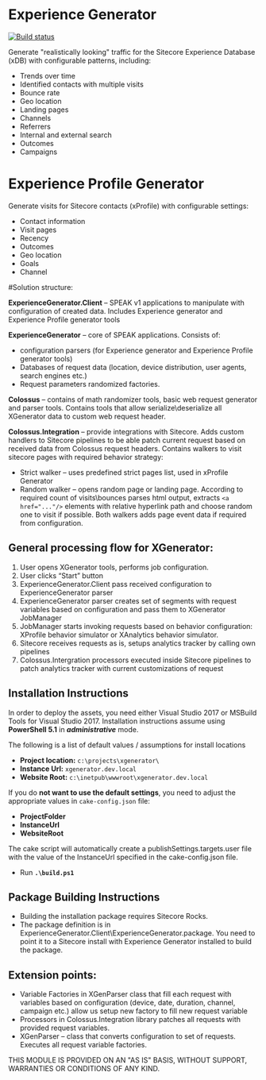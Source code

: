 # Experience Generator

[![Build status](https://ci.appveyor.com/api/projects/status/b610w5q4qosfyh7r/branch/master?svg=true)](https://ci.appveyor.com/project/jeanfrancoislarente/xgenerator/branch/master)


Generate "realistically looking" traffic for the Sitecore Experience Database (xDB) with configurable patterns, including:

 - Trends over time
 - Identified contacts with multiple visits
 - Bounce rate
 - Geo location
 - Landing pages
 - Channels
 - Referrers
 - Internal and external search
 - Outcomes
 - Campaigns

# Experience Profile Generator

Generate visits for Sitecore contacts (xProfile) with configurable settings:

 - Contact information
 - Visit pages
 - Recency
 - Outcomes
 - Geo location
 - Goals
 - Channel

#Solution structure:

**ExperienceGenerator.Client** – SPEAK v1 applications to manipulate with configuration of created data. 
Includes Experience generator and Experience Profile generator tools

**ExperienceGenerator** – core of SPEAK applications.
Consists of:
*	configuration parsers (for Experience generator and Experience Profile generator tools)
*	Databases of request data (location, device distribution, user agents, search engines etc.)
*	Request parameters randomized factories.
	
**Colossus** – contains of math randomizer tools, basic web request generator and parser tools.
Contains tools that allow serialize\deserialize all XGenerator data to custom web request header.

**Colossus.Integration** – provide integrations with Sitecore. 
Adds custom handlers to Sitecore pipelines to be able patch current request based on received data from Colossus request headers.
Contains walkers to visit sitecore pages with required behavior strategy:
*	Strict walker – uses predefined strict pages list, used in xProfile Generator
* Random walker – opens random page or landing page. According to required count of visits\bounces parses html output, extracts `<a href="..."/>` elements with relative hyperlink path and choose random one to visit if possible.
Both walkers adds page event data if required from configuration.

## General processing flow for XGenerator:
1.	User opens XGenerator tools, performs job configuration.
2.	User clicks “Start” button
3.	ExperienceGenerator.Client pass received configuration to ExperienceGenerator parser
4.	ExperienceGenerator parser creates set of segments with request variables based on configuration and pass them to XGenerator JobManager
5.	JobManager starts invoking requests based on behavior configuration: XProfile behavior simulator or XAnalytics behavior simulator.
6.	Sitecore receives requests as is, setups analytics tracker by calling own pipelines
7.	Colossus.Intergration processors executed inside Sitecore pipelines to patch analytics tracker with current customizations of request

## Installation Instructions
In order to deploy the assets, you need either Visual Studio 2017 or MSBuild Tools for Visual Studio 2017.
Installation instructions assume using **PowerShell 5.1** in _**administrative**_ mode.

The following is a list of default values / assumptions for install locations

- **Project location:**	    	`c:\projects\xgenerator\`
- **Instance Url:**				`xgenerator.dev.local`
- **Website Root:**				`c:\inetpub\wwwroot\xgenerator.dev.local`

If you do **not want to use the default settings**, you need to adjust the appropriate values in `cake-config.json` file:

- **ProjectFolder**
- **InstanceUrl**
- **WebsiteRoot**

The cake script will automatically create a publishSettings.targets.user file with the value of the InstanceUrl specified in the cake-config.json file.

- Run **`.\build.ps1`**

## Package Building Instructions
- Building the installation package requires Sitecore Rocks.
- The package definition is in ExperienceGenerator.Client\ExperienceGenerator.package. You need to point it to a Sitecore install with Experience Generator installed to build the package.

## Extension points:
*	Variable Factories in XGenParser class that fill each request with variables based on configuration (device, date, duration, channel, campaign etc.) allow us setup new factory to fill new request variable
*	Processors in Colossus.Integration library patches all requests with provided request variables.
*	XGenParser – class that converts configuration to set of requests. Executes all request variable factories.

THIS MODULE IS PROVIDED ON AN "AS IS" BASIS, WITHOUT SUPPORT, WARRANTIES OR CONDITIONS OF ANY KIND.
